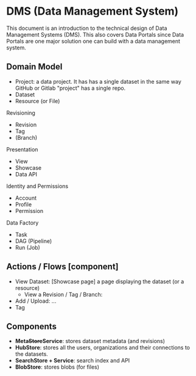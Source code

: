 # DMS (Data Management System)

This document is an introduction to the technical design of Data Management Systems (DMS). This also covers Data Portals since Data Portals are one major solution one can build with a data management system.

## Domain Model

* Project: a data project. It has has a single dataset in the same way GitHub or Gitlab "project" has a single repo.
* Dataset
* Resource (or File)

Revisioning
 
* Revision
* Tag
* (Branch)

Presentation

* View
* Showcase
* Data API

Identity and Permissions

* Account
* Profile
* Permission

Data Factory

* Task
* DAG (Pipeline)
* Run (Job)

## Actions / Flows [component]

* View Dataset: [Showcase page] a page displaying the dataset (or a resource)
  * View a Revision / Tag / Branch:
* Add / Upload: ...
* Tag

## Components

* **Meta~~Store~~Service**: stores dataset metadata (and revisions)
* **HubStore**: stores all the users, organizations and their connections to the datasets.
* **SearchStore + Service**: search index and API
* **BlobStore**: stores blobs (for files)
